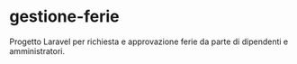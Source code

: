 # gestione-ferie
Progetto Laravel per richiesta e approvazione ferie da parte di dipendenti e amministratori.
